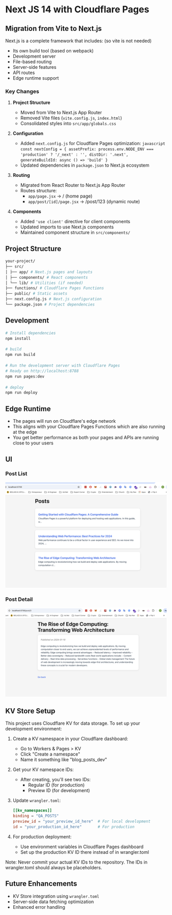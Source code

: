 # Next JS 14 with Cloudflare Pages


## Migration from Vite to Next.js
Next.js is a complete framework that includes: (so vite is not needed)
* Its own build tool (based on webpack)
* Development server
* File-based routing
* Server-side features
* API routes
* Edge runtime support

### Key Changes
1. **Project Structure**
   - Moved from Vite to Next.js App Router
   - Removed Vite files (`vite.config.js`, `index.html`)
   - Consolidated styles into `src/app/globals.css`

2. **Configuration**
   - Added `next.config.js` for Cloudflare Pages optimization:     ```javascript
     const nextConfig = {
       assetPrefix: process.env.NODE_ENV === 'production' ? '/_next' : '',
       distDir: '.next',
       generateBuildId: async () => 'build'
     }     ```
   - Updated dependencies in `package.json` to Next.js ecosystem

3. **Routing**
   - Migrated from React Router to Next.js App Router
   - Routes structure:
     * `app/page.jsx` → / (home page)
     * `app/post/[id]/page.jsx` → /post/123 (dynamic route)

4. **Components**
   - Added `'use client'` directive for client components
   - Updated imports to use Next.js components
   - Maintained component structure in `src/components/`

## Project Structure

```bash
your-project/
├── src/
│ ├── app/ # Next.js pages and layouts
│ ├── components/ # React components
│ └── lib/ # Utilities (if needed)
├── functions/ # Cloudflare Pages Functions
├── public/ # Static assets
├── next.config.js # Next.js configuration
└── package.json # Project dependencies
```

## Development

```bash
# Install dependencies
npm install

# build
npm run build

# Run the development server with Cloudflare Pages
# Ready on http://localhost:8788
npm run pages:dev

# deploy
npm run deploy
```


## Edge Runtime
* The pages will run on Cloudflare's edge network
* This aligns with your Cloudflare Pages Functions which are also running at the edge
* You get better performance as both your pages and APIs are running close to your users


## UI
### Post List

![Posts list](./public/images/posts.png)


### Post Detail
![Post detail](./public/images/post-detail.png)



## KV Store Setup

This project uses Cloudflare KV for data storage. To set up your development environment:

1. Create a KV namespace in your Cloudflare dashboard:
   - Go to Workers & Pages > KV
   - Click "Create a namespace"
   - Name it something like "blog_posts_dev"

2. Get your KV namespace IDs:
   - After creating, you'll see two IDs:
     * Regular ID (for production)
     * Preview ID (for development)

3. Update `wrangler.toml`:
   ```toml
   [[kv_namespaces]]
   binding = "QA_POSTS"
   preview_id = "your_preview_id_here"  # For local development
   id = "your_production_id_here"       # For production
   ```

4. For production deployment:
   - Use environment variables in Cloudflare Pages dashboard
   - Set up the production KV ID there instead of in wrangler.toml

Note: Never commit your actual KV IDs to the repository. The IDs in wrangler.toml should always be placeholders.


## Future Enhancements
* KV Store integration using `wrangler.toml`
* Server-side data fetching optimization
* Enhanced error handling
